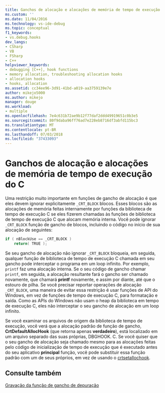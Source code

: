 ```yaml
---
title: Ganchos de alocação e alocações de memória de tempo de execução C | Microsoft Docs
ms.custom: ''
ms.date: 11/04/2016
ms.technology: vs-ide-debug
ms.topic: conceptual
f1_keywords:
- vs.debug.hooks
dev_langs:
- CSharp
- VB
- FSharp
- C++
helpviewer_keywords:
- debugging [C++], hook functions
- memory allocation, troubleshooting allocation hooks
- allocation hooks
- hooks, allocation
ms.assetid: cc34ee96-3d91-41bd-a019-aa3759139e7e
author: mikejo5000
ms.author: mikejo
manager: douge
ms.workload:
- multiple
ms.openlocfilehash: 7e4c631b72ae9b12f77daf2ddd49919651c0b3e5
ms.sourcegitcommit: 80f9daba96ff76ad7e228eb8716df3abfd115bc3
ms.translationtype: MT
ms.contentlocale: pt-BR
ms.lasthandoff: 07/03/2018
ms.locfileid: "37433093"
---
```

# <a name="allocation-hooks-and-c-run-time-memory-allocations"></a>Ganchos de alocação e alocações de memória de tempo de execução do C
Uma restrição muito importante em funções de gancho de alocação é que eles devem ignorar explicitamente `_CRT_BLOCK` blocos. Esses blocos são as alocações de memória feitas internamente por funções da biblioteca de tempo de execução C se eles fizerem chamadas às funções de biblioteca de tempo de execução C que alocam memória interna. Você pode ignorar `_CRT_BLOCK` função de gancho de blocos, incluindo o código no início de sua alocação de seguintes:  
  
```cpp
if ( nBlockUse == _CRT_BLOCK )  
    return( TRUE );  
```  
  
 Se seu gancho de alocação não ignorar `_CRT_BLOCK` bloqueia, em seguida, qualquer função de biblioteca de tempo de execução C chamada em seu gancho pode interceptar o programa em um loop infinito. Por exemplo, `printf` faz uma alocação interna. Se o seu código de gancho chamar `printf`, em seguida, a alocação resultante fará o gancho ser chamado novamente, que chamará **printf** novamente, e assim por diante, até que o estouro de pilha. Se você precisar reportar operações de alocação `_CRT_BLOCK`, uma maneira de evitar essa restrição é usar funções de API do Windows, em vez de funções de tempo de execução C, para formatação e saída. Como as APIs do Windows não usam o heap da biblioteca em tempo de execução C, eles não interceptar o seu gancho de alocação em um loop infinito.  
  
 Se você examinar os arquivos de origem da biblioteca de tempo de execução, você verá que a alocação padrão de função de gancho, **CrtDefaultAllocHook** (que retorna apenas **verdadeiro**), está localizado em um arquivo separado das suas próprias, DBGHOOK. C. Se você quiser que o seu gancho de alocação seja chamado mesmo para as alocações feitas pelo código de inicialização de tempo de execução que é executado antes do seu aplicativo **principal** função, você pode substituir essa função padrão com um de seus próprios, em vez de usando o [crtsetallochook](/cpp/c-runtime-library/reference/crtsetallochook).  
  
## <a name="see-also"></a>Consulte também  
 [Gravação da função de gancho de depuração](../debugger/debug-hook-function-writing.md)   
